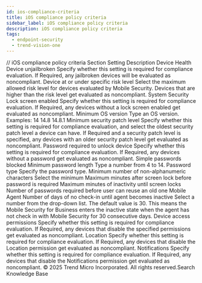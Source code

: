 ```yaml
---
id: ios-compliance-criteria
title: iOS compliance policy criteria
sidebar_label: iOS compliance policy criteria
description: iOS compliance policy criteria
tags:
  - endpoint-security
  - trend-vision-one
---
```


/*<![CDATA[*/ $('#title').html($('meta[name=map-description]').attr('content')); /*]]>*/ iOS compliance policy criteria Section Setting Description Device Health Device unjailbroken Specify whether this setting is required for compliance evaluation. If Required, any jailbroken devices will be evaluated as noncompliant. Device at or under specific risk level Select the maximum allowed risk level for devices evaluated by Mobile Security. Devices that are higher than the risk level get evaluated as noncompliant. System Security Lock screen enabled Specify whether this setting is required for compliance evaluation. If Required, any devices without a lock screen enabled get evaluated as noncompliant. Minimum OS version Type an OS version. Examples: 14 14.8 14.8.1 Minimum security patch level Specify whether this setting is required for compliance evaluation, and select the oldest security patch level a device can have. If Required and a security patch level is specified, any devices with an older security patch level get evaluated as noncompliant. Password required to unlock device Specify whether this setting is required for compliance evaluation. If Required, any devices without a password get evaluated as noncompliant. Simple passwords blocked Minimum password length Type a number from 4 to 14. Password type Specify the password type. Minimum number of non-alphanumeric characters Select the minimum Maximum minutes after screen lock before password is required Maximum minutes of inactivity until screen locks Number of passwords required before user can reuse an old one Mobile Agent Number of days of no check-in until agent becomes inactive Select a number from the drop-down list. The default value is 30. This means the Mobile Security for Business enters the inactive state when the agent has not check in with Mobile Security for 30 consecutive days. Device access permissions Specify whether this setting is required for compliance evaluation. If Required, any devices that disable the specified permissions get evaluated as noncompliant. Location Specify whether this setting is required for compliance evaluation. If Required, any devices that disable the Location permission get evaluated as noncompliant. Notifications Specify whether this setting is required for compliance evaluation. If Required, any devices that disable the Notifications permission get evaluated as noncompliant. © 2025 Trend Micro Incorporated. All rights reserved.Search Knowledge Base